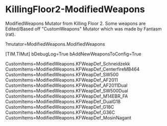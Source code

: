# KillingFloor2-ModifiedWeapons
ModifiedWeapons Mutator from Killing Floor 2.
Some weapons are Edited/Based off "CustomWeapons" Mutator which was made by Fantasm (rat).

?mutator=ModifiedWeapons.ModifiedWeapons

[TIM.TIMut]
bDebugLog=True
bAddNewWeaponsToConfig=True

CustomItems=ModifiedWeapons.KFWeapDef_Schneidzekk
CustomItems=ModifiedWeapons.KFWeapDef_CenterfireMB464
CustomItems=ModifiedWeapons.KFWeapDef_SW500
CustomItems=ModifiedWeapons.KFWeapDef_AF2011
CustomItems=ModifiedWeapons.KFWeapDef_AF2011Dual
CustomItems=ModifiedWeapons.KFWeapDef_SW500Dual
CustomItems=ModifiedWeapons.KFWeapDef_M14EBR_FA
CustomItems=ModifiedWeapons.KFWeapDef_DualG18
CustomItems=ModifiedWeapons.KFWeapDef_G18C
CustomItems=ModifiedWeapons.KFWeapDef_G36C
CustomItems=ModifiedWeapons.KFWeapDef_MosinNagant
